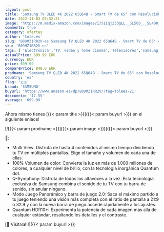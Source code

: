 ```yaml
---
layout: post
title: 'Samsung TV QLED 4K 2022 65Q64B - Smart TV de 65" con Resolución 4K  100% Volumen de Color  Procesdor QLED 4K Lite  Quantum HDR10+  Multi View  Modo Juego Panorámico y Alexa integrada'
date: 2022-11-03 07:52:51
image: 'https://m.media-amazon.com/images/I/51Iqj233gLL._SL500_._SL400_.jpg'
comments: true
category: ofertas
author: 'tole.es'
slug: 'B09MZ1RR2V-es Samsung TV QLED 4K 2022 65Q64B - Smart TV de 65" con...'
sku: 'B09MZ1RR2V-es'
tags: [ 'Electrónica','TV, vídeo y home cinema','Televisores','samsung','smart','tv','🇪🇸', ]
actualPrice: 699.99 EUR
currency: EUR
price: 699.99
comparePrice: 849.0 EUR
prodname: 'Samsung TV QLED 4K 2022 65Q64B - Smart TV de 65" con Resolución 4K  100% Volumen de Color  Procesdor QLED 4K Lite  Quantum HDR10+  Multi View  Modo Juego Panorámico y Alexa integrada'
country: 'es'
flag: '🇪🇸'
brand: 'SAMSUNG'
buyurl: 'https://www.amazon.es/dp/B09MZ1RR2V/?tag=tolees-21'
descuento: '17.55'
average: '699.99'
---
```


Ahora mismo tienes [{{< param title >}}]({{< param buyurl >}}) en el siguiente enlace!

[![{{< param prodname >}}]({{< param image >}})]({{< param buyurl >}})

🔎:

- Multi View: Disfruta de hasta 4 contenidos al mismo tiempo dividiendo tu TV en múltiples pantallas. Elige el tamaño y volumen de cada una de ellas.
- 100% Volumen de color: Convierte la luz en más de 1.000 millones de colores, a cualquier nivel de brillo, con la tecnología inorgánica Quantum dot.
- Q-Symphony: Disfruta de todos los altavoces a la vez. Esta tecnología exclusiva de Samsung combina el sonido de tu TV con tu barra de sonido, sin anular ninguno.
- Modo Juego Panorámico y barra de juego 2.0: Saca el máximo partido a tu juego teniendo una visión más completa con el ratio de pantalla a 21:9 o 32:9 y con la nueva barra de juego accede rápidamente a los ajustes.
- Quantum HDR10+: Experimenta la potencia de cada imagen más allá de cualquier estándar, resaltando los detalles y el contraste.

[🛒 Visítala!!!]({{< param buyurl >}})
